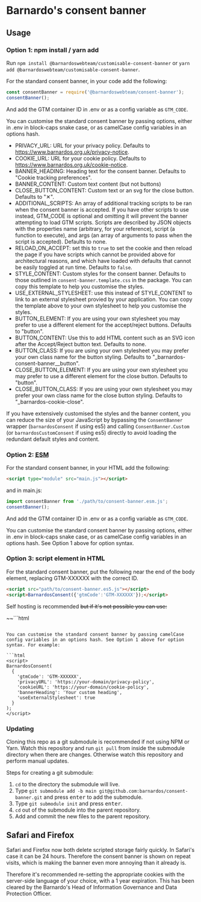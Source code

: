 # Barnardo's consent banner

## Usage

### Option 1: npm install / yarn add

Run `npm install @barnardoswebteam/customisable-consent-banner` or `yarn add @barnardoswebteam/customisable-consent-banner`.

For the standard consent banner, in your code add the following:

```js
const consentBanner = require('@barnardoswebteam/consent-banner');
consentBanner();
```

And add the GTM container ID in .env or as a config variable as `GTM_CODE`.

You can customise the standard consent banner by passing options, either in .env in block-caps snake case, or as camelCase config variables in an options hash.

- PRIVACY_URL: URL for your privacy policy. Defaults to https://www.barnardos.org.uk/privacy-notice.
- COOKIE_URL: URL for your cookie policy. Defaults to https://www.barnardos.org.uk/cookie-notice.
- BANNER_HEADING: Heading text for the consent banner. Defaults to "Cookie tracking preferences".
- BANNER_CONTENT: Custom text content (but not buttons)
- CLOSE_BUTTON_CONTENT: Custom text or an svg for the close button. Defaults to "&#x2715;".
- ADDITIONAL_SCRIPTS: An array of additional tracking scripts to be ran when the consent banner is accepted. If you have other scripts to use instead, GTM_CODE is optional and omitting it will prevent the banner attempting to load GTM scripts. Scripts are described by JSON objects with the properties name (arbitrary, for your reference), script (a function to execute), and args (an array of arguments to pass when the script is accepted). Defaults to none.
- RELOAD_ON_ACCEPT: set this to ```true``` to set the cookie and then reload the page if you have scripts which cannot be provided above for architectural reasons, and which have loaded with defaults that cannot be easily toggled at run time. Defaults to ```false```.
- STYLE_CONTENT: Custom styles for the consent banner. Defaults to those outlined in ```consent-banner.template.css``` in the package. You can copy this template to help you customise the styles.
- USE_EXTERNAL_STYLESHEET: use this instead of STYLE_CONTENT to link to an external stylesheet provied by your application. You can copy the template above to your own stylesheet to help you customise the styles.
- BUTTON_ELEMENT: If you are using your own stylesheet you may prefer to use a different element for the accept/reject buttons. Defaults to "button".
- BUTTON_CONTENT: Use this to add HTML content such as an SVG icon after the Accept/Reject button text. Defaults to none.
- BUTTON_CLASS: If you are using your own stylesheet you may prefer your own class name for the button styling. Defaults to "_barnardos-consent-banner__button".
- CLOSE_BUTTON_ELEMENT: If you are using your own stylesheet you may prefer to use a different element for the close button. Defaults to "button".
- CLOSE_BUTTON_CLASS: If you are using your own stylesheet you may prefer your own class name for the close button styling. Defaults to "_barnardos-cookie-close".

If you have extensively customised the styles and the banner content, you can reduce the size of your JavaScript by bypassing the ```ConsentBanner``` wrapper (```barnardosConsent``` if using es5) and calling ```ConsentBanner.Custom``` (or ```barnardosCustomConsent``` if using es5) directly to avoid loading the redundant default styles and content.

### Option 2: <abbr title="ECMAScript Module">ESM</a>

For the standard consent banner, in your HTML add the following:

```html
<script type="module" src="main.js"></script>
```
and in main.js:

```js
import consentBanner from './path/to/consent-banner.esm.js';
consentBanner();
```

And add the GTM container ID in .env or as a config variable as `GTM_CODE`.

You can customise the standard consent banner by passing options, either in .env in block-caps snake case, or as camelCase config variables in an options hash. See Option 1 above for option syntax.

### Option 3: script element in HTML

For the standard consent banner, put the following near the end of the body element, replacing GTM-XXXXXX with the correct ID.

```html
<script src="path/to/consent-banner.es5.js"></script>
<script>BarnardosConsent({'gtmCode':'GTM-XXXXXX'});</script>
```

Self hosting is recommended ~~but if it's not possible you can use:~~

~~```html
<script src="https://unpkg.com/@barnardoswebteam/consent-banner@latest/consent-banner.es5.js"></script>
<script>BarnardosConsent({'gtmCode':'GTM-XXXXXX'});</script>
```~~

You can customise the standard consent banner by passing camelCase config variables in an options hash. See Option 1 above for option syntax. For example:

```html
<script>
BarnardosConsent(
  {
    'gtmCode': 'GTM-XXXXXX',
    'privacyURL': 'https://your-domain/privacy-policy',
    'cookieURL': 'https://your-domain/cookie-policy',
    'bannerHeading': 'Your custom heading',
    'useExternalStylesheet': true
  }
);
</script>
```

### Updating

Cloning this repo as a git submodule is recommended if not using NPM or Yarn. Watch this repository and run `git pull` from inside the submodule directory when there are changes. Otherwise watch this repository and perform manual updates.

Steps for creating a git submodule:

1. `cd` to the directory the submodule will live.
2. Type `git submodule add -b main git@github.com:barnardos/consent-banner.git` and press <kbd>enter</kbd> to add the submodule.
3. Type `git submodule init` and press <kbd>enter</kbd>.
4. `cd` out of the submodule into the parent repository.
5. Add and commit the new files to the parent repository.

## Safari and Firefox

Safari and Firefox now both delete scripted storage fairly quickly. In Safari's case it can be 24 hours. Therefore the consent banner is shown on repeat visits, which is making the banner even more annoying than it already is.

Therefore it's recommended re-setting the appropriate cookies with the server-side language of your choice, with a 1 year expiration. This has been cleared by the Barnardo's Head of Information Governance and Data Protection Officer.
